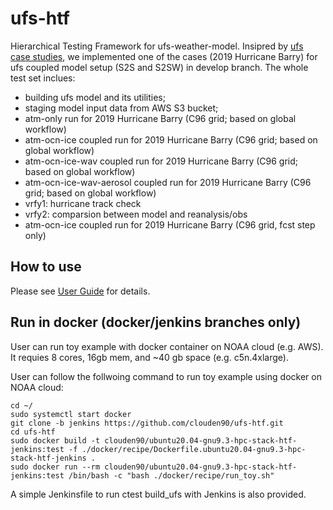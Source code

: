 # ufs-htf
Hierarchical Testing Framework for ufs-weather-model. Insipred by [ufs case studies](https://ufs-case-studies.readthedocs.io/en/develop/Intro.html), we
implemented one of the cases (2019 Hurricane Barry) for ufs coupled model setup (S2S and S2SW) in develop branch. The whole test set inclues:

* building ufs model and its utilities;
* staging model input data from AWS S3 bucket;
* atm-only run for 2019 Hurricane Barry (C96 grid; based on global workflow)
* atm-ocn-ice coupled run for 2019 Hurricane Barry (C96 grid; based on global workflow)
* atm-ocn-ice-wav coupled run for 2019 Hurricane Barry (C96 grid; based on global workflow)
* atm-ocn-ice-wav-aerosol coupled run for 2019 Hurricane Barry (C96 grid; based on global workflow)
* vrfy1: hurricane track check
* vrfy2: comparsion between model and reanalysis/obs
* atm-ocn-ice coupled run for 2019 Hurricane Barry (C96 grid, fcst step only)


## How to use

Please see [User Guide](https://ufs-htf.readthedocs.io/en/latest/BuildHTF.html#download-the-ufs-htf-prototype) for details.

## Run in docker (docker/jenkins branches only)

User can run toy example with docker container on NOAA cloud (e.g. AWS). It requies 8 cores, 16gb mem, and ~40 gb space (e.g. c5n.4xlarge).

User can follow the follwoing command to run toy example using docker on NOAA cloud:
```console
cd ~/
sudo systemctl start docker
git clone -b jenkins https://github.com/clouden90/ufs-htf.git
cd ufs-htf
sudo docker build -t clouden90/ubuntu20.04-gnu9.3-hpc-stack-htf-jenkins:test -f ./docker/recipe/Dockerfile.ubuntu20.04-gnu9.3-hpc-stack-htf-jenkins .
sudo docker run --rm clouden90/ubuntu20.04-gnu9.3-hpc-stack-htf-jenkins:test /bin/bash -c "bash ./docker/recipe/run_toy.sh"
```
A simple Jenkinsfile to run ctest build_ufs with Jenkins is also provided.

